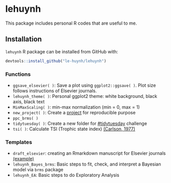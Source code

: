 
<!-- README.md is generated from README.Rmd. Please edit that file -->
# lehuynh

<!-- badges: start -->
<!-- badges: end -->
This package includes personal R codes that are useful to me.

## Installation

`lehuynh` R package can be installed from GitHub with:

``` r
devtools::install_github("le-huynh/lehuynh")
```

### Functions
- `ggsave_elsevier( )`: Save a plot using `ggplot2::ggsave( )`. Plot size follows instructions of Elsevier journals.
- `lehuynh_theme( )`: Personal ggplot2 theme: white background, black axis, black text
- `MinMaxScaling( )`: min-max normalization (min = 0, max = 1)
- `new_project( )`: Create a [project](https://github.com/SchlossLab/new_project) for reproducible purpose
- `ppc_brms( )`
- `tidytuesday( )`: Create a new folder for [#tidytuesday](https://github.com/rfordatascience/tidytuesday) challenge
- `tsi( )`: Calculate TSI (Trophic state index) [(Carlson, 1977)](https://doi.org/10.4319/lo.1977.22.2.0361)

### Templates
- `draft_elsevier`: creating an Rmarkdown manuscript for Elsevier journals [(example)](https://github.com/le-huynh/writing_journal_article_in_rmarkdown)
- `lehuynh_Bayes_brms`: Basic steps to fit, check, and interpret a Bayesian model via `brms` package
- `lehuynh_EA`: Basic steps to do Exploratory Analysis
